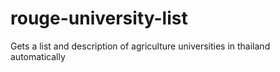 # rouge-university-list
Gets a list and description of agriculture universities in thailand automatically

